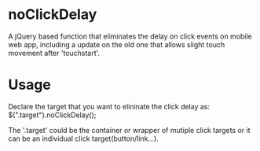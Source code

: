 # noClickDelay
A jQuery based function that eliminates the delay on click events on mobile web app, including a update on the old one that allows slight touch movement after 'touchstart'.

# Usage
Declare the target that you want to elininate the click delay as:
$(".target").noClickDelay();

The '.target' could be the container or wrapper of mutiple click targets or it can be an individual click target(button/link...).
